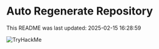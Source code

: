 # Auto Regenerate Repository

This README was last updated: 2025-02-15 16:28:59

 ![TryHackMe](https://tryhackme.com/badge/533634)